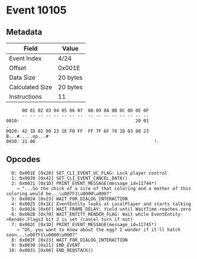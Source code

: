 # Event 10105

## Metadata

| Field           | Value    |
|-----------------|----------|
| Event Index     | 4/24     |
| Offset          | 0x001E   |
| Data Size       | 20 bytes |
| Calculated Size | 20 bytes |
| Instructions    | 11       |

```
      00 01 02 03 04 05 06 07  08 09 0A 0B 0C 0D 0E 0F
      -- -- -- -- -- -- -- --  -- -- -- -- -- -- -- --
0010:                                            20 01                 .
0020: 42 1D 02 80 23 1E F0 FF  FF 7F 6F 70 1D 03 80 23  B...#.....op...#
0030: 21 00                                             !.              
```

## Opcodes

```
  0: 0x001E [0x20] SET_CLI_EVENT_UC_FLAG: Lock player control
  1: 0x0020 [0x42] SET_CLI_EVENT_CANCEL_DATA()
  2: 0x0021 [0x1D] PRINT_EVENT_MESSAGE(message_id=11744*)
    → "...So the chick of a sire of that coloring and a mother of this coloring would be...\u007F1\u0000\u0007"
  3: 0x0024 [0x23] WAIT_FOR_DIALOG_INTERACTION
  4: 0x0025 [0x1E] EventEntity looks at LocalPlayer and starts talking
  5: 0x002A [0x6F] WAIT_FRAME_DELAY: Yield until WaitTime reaches zero
  6: 0x002B [0x70] WAIT_ENTITY_RENDER_FLAG: Wait while EventEntity->Render.Flags3 bit 2 is set (cancel turn if not)
  7: 0x002C [0x1D] PRINT_EVENT_MESSAGE(message_id=11745*)
    → "Oh, you want to know about the egg? I wonder if it'll hatch soon...\u007F1\u0000\u0007"
  8: 0x002F [0x23] WAIT_FOR_DIALOG_INTERACTION
  9: 0x0030 [0x21] END_EVENT
 10: 0x0031 [0x00] END_REQSTACK()
```

